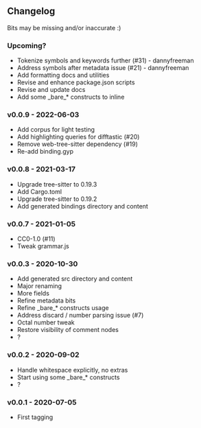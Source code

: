 ## Changelog

Bits may be missing and/or inaccurate :)

### Upcoming?

* Tokenize symbols and keywords further (#31) - dannyfreeman
* Address symbols after metadata issue (#21) - dannyfreeman
* Add formatting docs and utilities
* Revise and enhance package.json scripts
* Revise and update docs
* Add some \_bare\_\* constructs to inline

### v0.0.9 - 2022-06-03

* Add corpus for light testing
* Add highlighting queries for difftastic (#20)
* Remove web-tree-sitter dependency (#19)
* Re-add binding.gyp

### v0.0.8 - 2021-03-17

* Upgrade tree-sitter to 0.19.3
* Add Cargo.toml
* Upgrade tree-sitter to 0.19.2
* Add generated bindings directory and content

### v0.0.7 - 2021-01-05

* CC0-1.0 (#11)
* Tweak grammar.js

### v0.0.3 - 2020-10-30

* Add generated src directory and content
* Major renaming
* More fields
* Refine metadata bits
* Refine \_bare\_\* constructs usage
* Address discard / number parsing issue (#7)
* Octal number tweak
* Restore visibility of comment nodes
* ?

### v0.0.2 - 2020-09-02

* Handle whitespace explicitly, no extras
* Start using some \_bare\_\* constructs
* ?

### v0.0.1 - 2020-07-05

* First tagging

